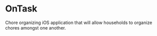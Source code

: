 # OnTask

Chore organizing iOS application that will allow households to organize chores amongst one another. 
